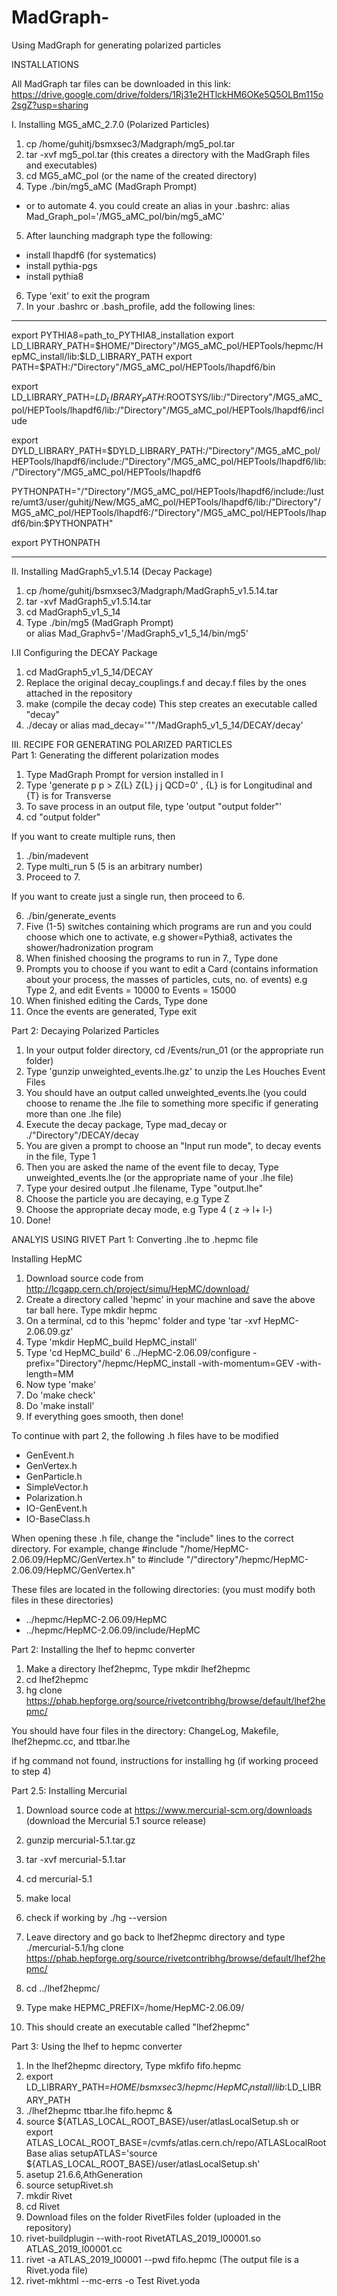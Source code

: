 # MadGraph-
Using MadGraph for generating polarized particles 

INSTALLATIONS 

All MadGraph tar files can be downloaded in this link: https://drive.google.com/drive/folders/1Rj31e2HTlckHM6OKe5Q5OLBm115o2sgZ?usp=sharing

I. Installing MG5_aMC_2.7.0 (Polarized Particles) 
1. cp /home/guhitj/bsmxsec3/Madgraph/mg5_pol.tar
2. tar -xvf mg5_pol.tar (this creates a directory with the MadGraph files and executables) 
3. cd MG5_aMC_pol (or the name of the created directory) 
4. Type ./bin/mg5_aMC (MadGraph Prompt) 
* or to automate 4. you could create an alias in your .bashrc: 
alias Mad_Graph_pol='<Directory>/MG5_aMC_pol/bin/mg5_aMC'
5. After launching madgraph type the following: 
  - install lhapdf6 (for systematics) 
  - install pythia-pgs 
  - install pythia8 
6. Type 'exit' to exit the program   
7. In your .bashrc or .bash_profile, add the following lines: 
  
------------------------------------------------------------------------------------------------------------------------------
export PYTHIA8=path_to_PYTHIA8_installation
export LD_LIBRARY_PATH=$HOME/"Directory"/MG5_aMC_pol/HEPTools/hepmc/HepMC_install/lib:$LD_LIBRARY_PATH
export PATH=$PATH:/"Directory"/MG5_aMC_pol/HEPTools/lhapdf6/bin

export LD_LIBRARY_PATH=$LD_LIBRARY_PATH:$ROOTSYS/lib:/"Directory"/MG5_aMC_pol/HEPTools/lhapdf6/lib:/"Directory"/MG5_aMC_pol/HEPTools/lhapdf6/include

export DYLD_LIBRARY_PATH=$DYLD_LIBRARY_PATH:/"Directory"/MG5_aMC_pol/HEPTools/lhapdf6/include:/"Directory"/MG5_aMC_pol/HEPTools/lhapdf6/lib:/"Directory"/MG5_aMC_pol/HEPTools/lhapdf6

PYTHONPATH="/"Directory"/MG5_aMC_pol/HEPTools/lhapdf6/include:/lustre/umt3/user/guhitj/New/MG5_aMC_pol/HEPTools/lhapdf6/lib:/"Directory"/MG5_aMC_pol/HEPTools/lhapdf6:/"Directory"/MG5_aMC_pol/HEPTools/lhapdf6/bin:$PYTHONPATH"

export PYTHONPATH  

------------------------------------------------------------------------------------------------------------------------------

II. Installing MadGraph5_v1.5.14 (Decay Package) 
1. cp /home/guhitj/bsmxsec3/Madgraph/MadGraph5_v1.5.14.tar
2. tar -xvf MadGraph5_v1.5.14.tar
3. cd MadGraph5_v1_5_14
4. Type ./bin/mg5 (MadGraph Prompt)  
or alias Mad_Graphv5='<Directory>/MadGraph5_v1_5_14/bin/mg5'
  
I.II Configuring the DECAY Package 
1. cd  MadGraph5_v1_5_14/DECAY
2. Replace the original decay_couplings.f and decay.f files by the ones attached in the repository 
3. make (compile the decay code) 
This step creates an executable called "decay" 
4. ./decay 
or alias mad_decay='"<Directory>"/MadGraph5_v1_5_14/DECAY/decay'

III. 
RECIPE FOR GENERATING POLARIZED PARTICLES  
Part 1: Generating the different polarization modes 
1. Type MadGraph Prompt for version installed in I 
2. Type 'generate p p > Z{L} Z{L} j j QCD=0' , {L} is for Longitudinal and {T} is for Transverse 
3. To save process in an output file, type 'output "output folder"' 
4. cd "output folder"
  
If you want to create multiple runs, then 
  1. ./bin/madevent 
  2. Type multi_run 5 (5 is an arbitrary number) 
  3. Proceed to 7. 
  
If you want to create just a single run, then proceed to 6.

6. ./bin/generate_events
7. Five (1-5) switches containing which programs are run and you could choose which one to activate, 
 e.g shower=Pythia8, activates the shower/hadronization program 
8. When finished choosing the programs to run in 7., Type done 
9. Prompts you to choose if you want to edit a Card (contains information about your process, the masses of particles, cuts, no. of events) 
  e.g Type 2, and edit Events = 10000 to Events = 15000
10. When finished editing the Cards, Type done 
11. Once the events are generated, Type exit 
  
Part 2: Decaying Polarized Particles 
1. In your output folder directory, cd /Events/run_01 (or the appropriate run folder) 
2. Type 'gunzip unweighted_events.lhe.gz' to unzip the Les Houches Event Files 
3. You should have an output called unweighted_events.lhe
(you could choose to rename the .lhe file to something more specific if generating more than one .lhe file)
4. Execute the decay package, Type mad_decay or ./"Directory"/DECAY/decay
5. You are given a prompt to choose an "Input run mode", to decay events in the file, Type 1
6. Then you are asked the name of the event file to decay, Type unweighted_events.lhe (or the appropriate name of your .lhe file) 
7. Type your desired output .lhe filename, Type "output.lhe"
8. Choose the particle you are decaying, e.g Type Z 
9. Choose the appropriate decay mode, e.g Type 4 ( z -> l+ l-)
10. Done! 

ANALYIS USING RIVET 
Part 1: Converting .lhe to .hepmc file

Installing HepMC 
1. Download source code from http://lcgapp.cern.ch/project/simu/HepMC/download/
2. Create a directory called 'hepmc' in your machine and save the above tar ball here. Type mkdir hepmc 
3. On a terminal, cd to this 'hepmc' folder and type 'tar -xvf HepMC-2.06.09.gz'
4. Type 'mkdir HepMC_build HepMC_install'
5. Type 'cd HepMC_build'
6 ../HepMC-2.06.09/configure -prefix="Directory"/hepmc/HepMC_install -with-momentum=GEV -with-length=MM
7. Now type 'make'
8. Do 'make check'
9. Do 'make install'
10. If everything goes smooth, then done!
  
  To continue with part 2, the following .h files have to be modified 
  - GenEvent.h
  - GenVertex.h
  - GenParticle.h
  - SimpleVector.h
  - Polarization.h
  - IO-GenEvent.h
  - IO-BaseClass.h
  
  When opening these .h file, change the "include" lines to the correct directory. For example, 
  change
  #include "/home/HepMC-2.06.09/HepMC/GenVertex.h" 
  to 
  #include "/"directory"/hepmc/HepMC-2.06.09/HepMC/GenVertex.h"

  These files are located in the following directories: (you must modify both files in these directories) 
  - ../hepmc/HepMC-2.06.09/HepMC 
  - ../hepmc/HepMC-2.06.09/include/HepMC

Part 2: Installing the lhef to hepmc converter  
1. Make a directory lhef2hepmc, Type mkdir lhef2hepmc
2. cd lhef2hepmc 
3. hg clone https://phab.hepforge.org/source/rivetcontribhg/browse/default/lhef2hepmc/

You should have four files in the directory: ChangeLog, Makefile, lhef2hepmc.cc, and ttbar.lhe

if hg command not found, instructions for installing hg (if working proceed to step 4)

  Part 2.5: Installing Mercurial 
  1. Download source code at https://www.mercurial-scm.org/downloads (download the Mercurial 5.1 source release) 
  2. gunzip mercurial-5.1.tar.gz
  3. tar -xvf mercurial-5.1.tar
  4. cd mercurial-5.1
  5. make local 
  6. check if working by ./hg --version 
  7. Leave directory and go back to lhef2hepmc directory and type ./mercurial-5.1/hg clone https://phab.hepforge.org/source/rivetcontribhg/browse/default/lhef2hepmc/
 
 
4. cd ../lhef2hepmc/ 
5. Type make HEPMC_PREFIX=/home/HepMC-2.06.09/
6. This should create an executable called "lhef2hepmc"

Part 3: Using the lhef to hepmc converter 
1. In the lhef2hepmc directory, Type mkfifo fifo.hepmc 
2. export LD_LIBRARY_PATH=$HOME/bsmxsec3/hepmc/HepMC_install/lib:$LD_LIBRARY_PATH
3. ./lhef2hepmc ttbar.lhe fifo.hepmc &
4. source ${ATLAS_LOCAL_ROOT_BASE}/user/atlasLocalSetup.sh
or 
export ATLAS_LOCAL_ROOT_BASE=/cvmfs/atlas.cern.ch/repo/ATLASLocalRootBase
alias setupATLAS='source ${ATLAS_LOCAL_ROOT_BASE}/user/atlasLocalSetup.sh'
5. asetup 21.6.6,AthGeneration
6. source setupRivet.sh
7. mkdir Rivet
8. cd Rivet 
9. Download files on the folder RivetFiles folder (uploaded in the repository) 
10. rivet-buildplugin --with-root RivetATLAS_2019_I00001.so  ATLAS_2019_I00001.cc
11. rivet -a ATLAS_2019_I00001 --pwd fifo.hepmc (The output file is a Rivet.yoda file) 
12. rivet-mkhtml --mc-errs -o Test Rivet.yoda
 


